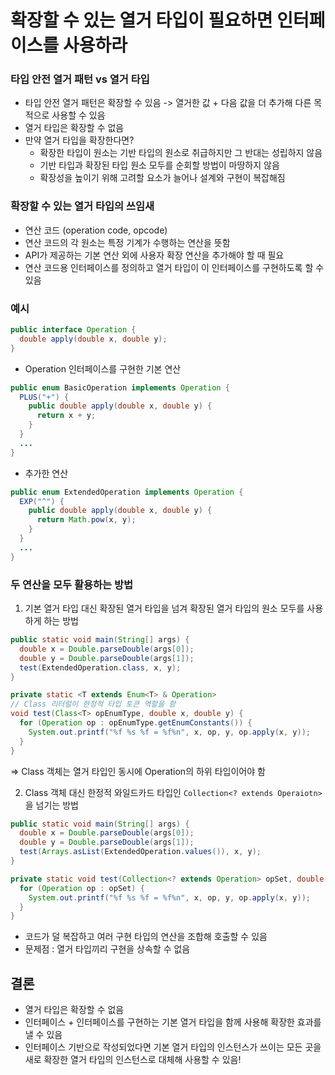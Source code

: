 # 확장할 수 있는 열거 타입이 필요하면 인터페이스를 사용하라

### 타입 안전 열거 패턴 vs 열거 타입

- 타입 안전 열거 패턴은 확장할 수 있음 -> 열거한 값 + 다음 값을 더 추가해 다른 목적으로 사용할 수 있음
- 열거 타입은 확장할 수 없음
- 만약 열거 타입을 확장한다면?
  - 확장한 타입이 원소는 기반 타입의 원소로 취급하지만 그 반대는 성립하지 않음
  - 기반 타입과 확장된 타입 원소 모두를 순회할 방법이 마땅하지 않음
  - 확장성을 높이기 위해 고려할 요소가 늘어나 설계와 구현이 복잡해짐

### 확장할 수 있는 열거 타입의 쓰임새

- 연산 코드 (operation code, opcode)
- 연산 코드의 각 원소는 특정 기계가 수행하는 연산을 뜻함
- API가 제공하는 기본 연산 외에 사용자 확장 연산을 추가해야 할 때 필요
- 연산 코드용 인터페이스를 정의하고 열거 타입이 이 인터페이스를 구현하도록 할 수 있음

### 예시

```java
public interface Operation {
  double apply(double x, double y);
}
```

- Operation 인터페이스를 구현한 기본 연산

```java
public enum BasicOperation implements Operation {
  PLUS("+") {
    public double apply(double x, double y) {
      return x + y;
    }
  }
  ...
}
```

- 추가한 연산

```java
public enum ExtendedOperation implements Operation {
  EXP("^") {
    public double apply(double x, double y) {
      return Math.pow(x, y);
    }
  }
  ...
}
```

### 두 연산을 모두 활용하는 방법

1. 기본 열거 타입 대신 확장된 열거 타입을 넘겨 확장된 열거 타입의 원소 모두를 사용하게 하는 방법

```java
public static void main(String[] args) {
  double x = Double.parseDouble(args[0]);
  double y = Double.parseDouble(args[1]);
  test(ExtendedOperation.class, x, y);
}

private static <T extends Enum<T> & Operation>
// Class 리터럴이 한정적 타입 토큰 역할을 함
void test(Class<T> opEnumType, double x, double y) {
  for (Operation op : opEnumType.getEnumConstants()) {
    System.out.printf("%f %s %f = %f%n", x, op, y, op.apply(x, y));
  }
}
```

=> Class 객체는 열거 타입인 동시에 Operation의 하위 타입이어야 함

2. Class 객체 대신 한정적 와일드카드 타입인 `Collection<? extends Operaiotn>`을 넘기는 방법

```java
public static void main(String[] args) {
  double x = Double.parseDouble(args[0]);
  double y = Double.parseDouble(args[1]);
  test(Arrays.asList(ExtendedOperation.values()), x, y);
}

private static void test(Collection<? extends Operation> opSet, double x, double y) {
  for (Operation op : opSet) {
    System.out.printf("%f %s %f = %f%n", x, op, y, op.apply(x, y));
  }
}
```
- 코드가 덜 복잡하고 여러 구현 타입의 연산을 조합해 호출할 수 있음
- 문제점 : 열거 타입끼리 구현을 상속할 수 없음

## 결론
- 열거 타입은 확장할 수 없음
- 인터페이스 + 인터페이스를 구현하는 기본 열거 타입을 함께 사용해 확장한 효과를 낼 수 있음
- 인터페이스 기반으로 작성되었다면 기본 열거 타입의 인스턴스가 쓰이는 모든 곳을 새로 확장한 열거 타입의 인스턴스로 대체해 사용할 수 있음!
